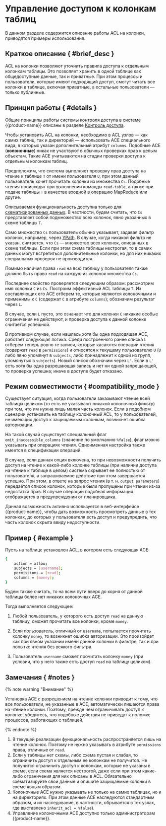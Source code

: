 # Управление доступом к колонкам таблиц

В данном разделе содержится описание работы ACL на колонки, приводятся примеры использования.

## Краткое описание { #brief_desc }

ACL на колонки позволяют уточнить правила доступа к отдельным колонкам таблицы. Это позволяет хранить в одной таблице как общедоступные данные, так и приватные. При этом процессы и пользователи, которые имеют подходящий доступ, смогут читать все колонки в таблице, включая приватные, а остальные пользователи — только публичные.

## Принцип работы { #details }

Общие принципы работы системы контроля доступа в системе {{product-name}} описаны в разделе [Контроль доступа](../../../user-guide/storage/access-control.md).

Чтобы установить ACL на колонки, необходимо в ACL узлов — как самих таблиц, так и директорий — использовать ACE специального вида, в которых указан дополнительный атрибут `columns`. Подобные ACE (**колоночные**) никак не участвуют в обычных проверках прав к целым объектам. Такие ACE учитываются на стадии проверки доступа к отдельным колонкам таблиц.

Предположим, что система выполняет проверку прав доступа на чтение к таблице `T` от имени пользователя `U`, при этом данный пользователь хочет прочитать колонки из множества `Cs`. Подобные чтения происходят при выполнении команды `read-table`, а также при подаче таблицы `T` в качестве входной в операцию MapReduce или другие.

Описываемая функциональность доступна только для [схематизированных данных](../../../user-guide/storage/static-schema.md). В частности, будем считать, что `Cs` представляет собой подмножество всех колонок, явно указанных в схеме таблицы `T`.

Само множество `Cs` пользователь обычно указывает, задавая фильтр колонок, например, через [YPath](../../../user-guide/storage/ypath.md). В случае, когда никакой фильтр не указан, считается, что `Cs` — множество всех колонок, описанных в схеме таблицы. Если при этом схема таблицы нестрогая, то в самих данных могут встретиться дополнительные колонки, но для них никаких специальных проверок не производится.

Помимо наличия права `read` на всю таблицу у пользователя также должно быть право `read` на каждую из колонок множества `Cs`.

Последнее свойство проверяется следующим образом: рассмотрим имя колонки `C` из `Cs`. Построим эффективный ACL таблицы `T`. Из составляющих его ACE отберем те, которые являются колоночными и применимы к `C` (содержат `C` в атрибуте `columns`); обозначим результат через `L`.

В случае, если `L` пусто, это означает что для колонки `C` никакие особые ограничения не действуют, и проверка доступа к данной колонке считается успешной.

В противном случае, если нашлась хотя бы одна подходящая ACE, работает следующая логика. Среди построенного ранее списка `L` отберем теперь ровно те записи, которые касаются операции чтения (содержат `read` в `permissions`) и относятся к текущему пользователю `U` (`U` либо явно упомянут в `subjects`, либо принадлежит к одной из групп, упомянутых в `subjects`). Новый список обозначим через `L'`. Если в `L'` есть хотя бы одна разрешающая запись и нет ни одной запрещающей, то проверка успешна; иначе в доступе будет отказано.

## Режим совместимости { #compatibility_mode }

Существует ситуация, когда пользователи заказывают чтение всей таблицы целиком (то есть не указывают никакой колоночный фильтр) при том, что им нужна лишь малая часть колонок. Если в подобном сценарии установить на таблицу колоночный ACL, то у пользователей, не имеющих доступ к защищаемым колонкам, возникнет ошибка авторизации.

На такой случай существует специальный флаг `omit_inaccessible_columns` (значение по умолчанию `%false`), флаг можно указывать при операциях чтения. Одноименная настройка также имеется в спецификации операций.

В случае, если данная опция включена, то при невозможности получить доступ на чтение к какой-либо колонке таблицы (при наличии доступа на чтение к таблице в целом) система скрывает ее полностью от пользователя, а запрашиваемое действие при этом завершается успешно. При этом, в ответе на запрос чтения (в т. н. `output parameters`) передаётся список колонок, которые были пропущены при чтении из-за недостатка прав. В случае операции подобная информация отображается в предупреждении от планировщика.

Данная возможность активно используется в веб-интерфейсе {{product-name}}, чтобы дать возможность просмотреть данные в тех колонках, до которых у пользователя есть доступ и предупредить, что часть колонок скрыта ввиду недоступности.

## Пример { #example }

Пусть на таблице установлен ACL, в котором есть следующая ACE:

```bash
{
    action = allow;
    subjects = [username];
    permissions = [read];
    columns = [money];
}
```

Будем также считать, то на всем пути вверх до корня от данной таблицы более нет никаких колоночных ACE.

Тогда выполняется следующее:

1. Любой пользователь, у которого есть доступ `read` на данную таблицу, сможет прочитать все колонки, кроме `money`.

2. Если пользователь, отличный от `username`, попытается прочитать колонку `money`, то возникнет ошибка авторизации. Это произойдет как при явном указании имени данной колонки в фильтре, так и при попытке чтения без всякого фильтра.

3. Пользователь `username` сможет прочитать колонку `money` (при условии, что у него также есть доступ `read` на таблицу целиком).

## Замечания { #notes }

{% note warning "Внимание" %}

Установка ACE с разрешением на чтение колонки приводит к тому, что все пользователи, не указанные в ACE, автоматически лишаются права на чтение колонки. Поэтому, прежде чем ограничивать доступ к колонке, убедитесь, что подобные действия не приведут к поломке процессов, работающих с таблицей.

{% endnote %}

1. В текущей реализации функциональность распространяется лишь на чтение колонок. Поэтому не нужно указывать в атрибуте `permissions` права, отличные от `read`.
2. Если у таблицы нет схемы, либо схема пустая и слабая, то ограничить доступ к отдельным ее колонкам не получится. Не получится ограничить доступ к колонкам, которые не указаны в схеме, если схема является нестрогой, даже если при этом какие-либо ограничения для них описаны в ACL. Обязательно схематизируйте свои данные и опишите защищаемые колонки в схеме явным образом.
3. Колоночные ACE нужно указывать не только на самих таблицах, но и на директориях. При этом данные ACE наследуются стандартным образом, и их наследование, в частности, обрывается в тех узлах, где выставлено `inherit_acl = %false`).
4. Управление колоночными ACE доступно только администраторам {{product-name}}.  
